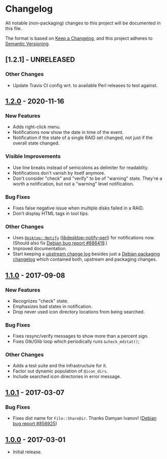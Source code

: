 Changelog
=========

All notable (non-packaging) changes to this project will be documented
in this file.

The format is based on
[Keep a Changelog](https://keepachangelog.com/en/1.0.0/), and this
project adheres to
[Semantic Versioning](https://semver.org/spec/v2.0.0.html).


[1.2.1] - UNRELEASED
--------------------

### Other Changes

* Update Travis CI config wrt. to available Perl releases to test
  against.


[1.2.0] - 2020-11-16
--------------------

### New Features

* Adds right-click menu.
* Notifications now show the date in time of the event.
* Notification if the state of a single RAID set changed, not just if
  the overall state changed.

### Visible Improvements

* Use line breaks instead of semicolons as delimiter for readablity.
* Notifications don't vanish by itself anymore.
* Don't consider "check" and "verify" to be of "warning"
  state. They're a worth a notification, but not a "warning" level
  notification.

### Bug Fixes

* Fixes false negative issue when multiple disks failed in a RAID.
* Don't display HTML tags in tool tips.

### Other Changes

* Uses
  [`Desktop::Notify`](https://metacpan.org/release/Desktop-Notify)
  ([libdesktop-notify-perl](https://packages.debian.org/libdesktop-notify-perl))
  for notifications now. (Should also fix [Debian bug report
  #886419](https://bugs.debian.org/886419).)
* Improved documentation.
* Start keeping a [upstream change log](CHANGELOG.md) besides just a
  [Debian packaging changelog](debian/changelog) which contained both,
  upstream and packaging changes.


[1.1.0] - 2017-09-08
--------------------

### New Features

* Recognizes "check" state.
* Emphasizes bad states in notification.
* Drop never used icon directory locations from being searched.

### Bug Fixes

* Fixes resync/verify messages to show more than a percent sign.
* Fixes Gtk/Glib loop which periodically runs `&check_mdstat()`;

### Other Changes

* Adds a test suite and the infrastructure for it.
* Factor out dynamic population of `@icon_dirs`.
* Include searched icon directories in error message.


[1.0.1] - 2017-03-07
--------------------

### Bug Fixes

* Fixes dist name for `File::ShareDir`. Thanks Damyan Ivanov! ([Debian
  bug report #856925](https://bugs.debian.org/856925))


[1.0.0] - 2017-03-01
--------------------

* Initial release.


[Unreleased]: https://github.com/xtaran/systray-mdstat/compare/1.2.0...master
[1.2.0]: https://github.com/xtaran/systray-mdstat/compare/1.1.0...1.2.0
[1.1.0]: https://github.com/xtaran/systray-mdstat/compare/1.0.1...1.1.0
[1.0.1]: https://github.com/xtaran/systray-mdstat/compare/1.0.0...1.0.1
[1.0.0]: https://github.com/xtaran/systray-mdstat/releases/tag/1.0.0
